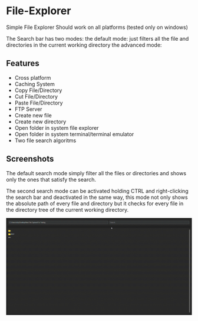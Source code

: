 # File-Explorer

Simple File Explorer
Should work on all platforms (tested only on windows)

The Search bar has two modes:
    the default mode:
        just filters all the file and directories in the current working directory
    the advanced mode:
## Features

- Cross platform
- Caching System
- Copy File/Directory
- Cut File/Directory
- Paste File/Directory
- FTP Server
- Create new file
- Create new directory
- Open folder in system file explorer
- Open folder in system terminal/terminal emulator
- Two file search algoritms






## Screenshots

The default search mode simply filter all the files or directories and shows only the ones that satisfy the search.

The second search mode can be activated holding CTRL and right-clicking the search bar and deactivated in the same way, this mode not only shows the absolute path of every file and directory but it checks for every file in the directory tree of the current working directory.

![App Screenshot](https://raw.githubusercontent.com/Ricc4rdo0107/File-Explorer/main/Screenshots/search.gif)

